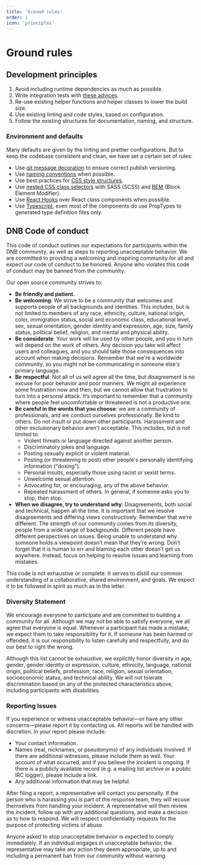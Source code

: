 ```yaml
---
title: 'Ground rules'
order: 1
icon: 'principles'
---
```


# Ground rules

## Development principles

1. Avoid including runtime dependencies as much as possible.
1. Write integration tests with [these advices](/uilib/usage/best-practices/for-testing#integration-tests).
1. Re-use existing helper functions and helper classes to lower the build size.
1. Use existing linting and code styles, based on configuration.
1. Follow the existing structures for documentation, naming, and structure.

### Environment and defaults

Many defaults are given by the linting and prettier configurations. But to keep the codebase consistent and clean, we have set a certain set of rules:

- Use [git message decoration](/contribute/style-guide/commit) to ensure correct publish versioning.
- Use [naming conventions](/contribute/style-guide/naming) when possible.
- Use best practices for [CSS style structures](/uilib/usage/best-practices/for-styling#structure).
- Use [nested CSS class selectors](https://medium.com/@andrew_barnes/bem-and-sass-a-perfect-match-5e48d9bc3894) with SASS (SCSS) and [BEM](http://getbem.com/naming/) (Block Element Modifier).
- Use [React Hooks](https://reactjs.org/docs/hooks-overview.html) over React class components when possible.
- Use [Typescript](https://www.typescriptlang.org), even most of the components do use PropTypes to generated type definition files only.

## DNB Code of conduct

This code of conduct outlines our expectations for participants within the DNB community, as well as steps to reporting unacceptable behavior. We are committed to providing a welcoming and inspiring community for all and expect our code of conduct to be honored. Anyone who violates this code of conduct may be banned from the community.

Our open source community strives to:

- **Be friendly and patient.**
- **Be welcoming**: We strive to be a community that welcomes and supports people of all backgrounds and identities. This includes, but is not limited to members of any race, ethnicity, culture, national origin, color, immigration status, social and economic class, educational level, sex, sexual orientation, gender identity and expression, age, size, family status, political belief, religion, and mental and physical ability.
- **Be considerate**: Your work will be used by other people, and you in turn will depend on the work of others. Any decision you take will affect users and colleagues, and you should take those consequences into account when making decisions. Remember that we're a worldwide community, so you might not be communicating in someone else's primary language.
- **Be respectful**: Not all of us will agree all the time, but disagreement is no excuse for poor behavior and poor manners. We might all experience some frustration now and then, but we cannot allow that frustration to turn into a personal attack. It’s important to remember that a community where people feel uncomfortable or threatened is not a productive one.
- **Be careful in the words that you choose**: we are a community of professionals, and we conduct ourselves professionally. Be kind to others. Do not insult or put down other participants. Harassment and other exclusionary behavior aren't acceptable. This includes, but is not limited to:
  - Violent threats or language directed against another person.
  - Discriminatory jokes and language.
  - Posting sexually explicit or violent material.
  - Posting (or threatening to post) other people's personally identifying information ("doxing").
  - Personal insults, especially those using racist or sexist terms.
  - Unwelcome sexual attention.
  - Advocating for, or encouraging, any of the above behavior.
  - Repeated harassment of others. In general, if someone asks you to stop, then stop.
- **When we disagree, try to understand why**: Disagreements, both social and technical, happen all the time. It is important that we resolve disagreements and differing views constructively. Remember that we’re different. The strength of our community comes from its diversity, people from a wide range of backgrounds. Different people have different perspectives on issues. Being unable to understand why someone holds a viewpoint doesn’t mean that they’re wrong. Don’t forget that it is human to err and blaming each other doesn’t get us anywhere. Instead, focus on helping to resolve issues and learning from mistakes.

This code is not exhaustive or complete. It serves to distill our common understanding of a collaborative, shared environment, and goals. We expect it to be followed in spirit as much as in the letter.

### Diversity Statement

We encourage everyone to participate and are committed to building a community for all. Although we may not be able to satisfy everyone, we all agree that everyone is equal. Whenever a participant has made a mistake, we expect them to take responsibility for it. If someone has been harmed or offended, it is our responsibility to listen carefully and respectfully, and do our best to right the wrong.

Although this list cannot be exhaustive, we explicitly honor diversity in age, gender, gender identity or expression, culture, ethnicity, language, national origin, political beliefs, profession, race, religion, sexual orientation, socioeconomic status, and technical ability. We will not tolerate discrimination based on any of the protected characteristics above, including participants with disabilities.

### Reporting Issues

If you experience or witness unacceptable behavior—or have any other concerns—please report it by contacting us. All reports will be handled with discretion. In your report please include:

- Your contact information.
- Names (real, nicknames, or pseudonyms) of any individuals involved. If there are additional witnesses, please
  include them as well. Your account of what occurred, and if you believe the incident is ongoing. If there is a publicly available record (e.g. a mailing list archive or a public IRC logger), please include a link.
- Any additional information that may be helpful.

After filing a report, a representative will contact you personally. If the person who is harassing you is part of the response team, they will recuse themselves from handling your incident. A representative will then review the incident, follow up with any additional questions, and make a decision as to how to respond. We will respect confidentiality requests for the purpose of protecting victims of abuse.

Anyone asked to stop unacceptable behavior is expected to comply immediately. If an individual engages in unacceptable behavior, the representative may take any action they deem appropriate, up to and including a permanent ban from our community without warning.
